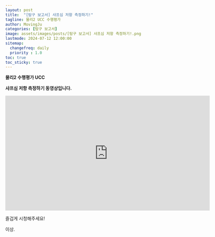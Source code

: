 ```yaml
---
layout: post
title:  "[탐구 보고서] 샤프심 저항 측정하기!"
tagline: 물리2 UCC 수행평가
author: MovingJu
categories: [탐구 보고서]
image: assets/images/posts/[탐구 보고서] 샤프심 저항 측정하기!.png
lastmode: 2024-07-12 12:00:00
sitemap:
  changefreq: daily
  priority : 1.0
toc: true
toc_sticky: true
---
```

**물리2 수행평가 UCC**

**샤프심 저항 측정하기 동영상입니다.**

<iframe id="ytplayer" type="text/html" width="640" height="360"
  src="https://www.youtube.com/embed/ORWmsNLsFo4?autoplay=1&origin=http://example.com"
  frameborder="0" allow="accelerometer; autoplay; encrypted-media; gyroscope; picture-in-picture" allowfullscreen></iframe>


즐겁게 시청해주세요!

이상.